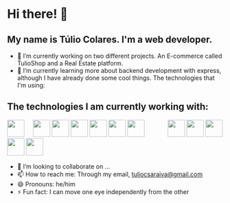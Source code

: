 # Hi there!  👋
## My name is Túlio Colares. I'm a web developer.

- 🔭 I’m currently working on two different projects. An E-commerce called TulioShop and a Real Estate platform.
- 🌱 I’m currently learning more about backend development with express, although I have already done some cool things. The technologies that I'm using:

## The technologies I am currently working with:
<img src="https://cdn.jsdelivr.net/gh/devicons/devicon@latest/icons/html5/html5-original-wordmark.svg" width="40" height="40" style="margin-right: 20px;" /><img src="https://cdn.jsdelivr.net/gh/devicons/devicon@latest/icons/css3/css3-original-wordmark.svg" width="40" height="40"/>  <img src="https://cdn.jsdelivr.net/gh/devicons/devicon@latest/icons/bootstrap/bootstrap-original-wordmark.svg" width="40" height="40" />  <img src="https://cdn.jsdelivr.net/gh/devicons/devicon@latest/icons/javascript/javascript-original.svg" width="40" height="40" />  <img src="https://cdn.jsdelivr.net/gh/devicons/devicon@latest/icons/react/react-original-wordmark.svg" width="40" height="40" />  <img src="https://cdn.jsdelivr.net/gh/devicons/devicon@latest/icons/reactbootstrap/reactbootstrap-original.svg" width="40" height="40" />  <img src="https://cdn.jsdelivr.net/gh/devicons/devicon@latest/icons/reactrouter/reactrouter-original-wordmark.svg" width="40" height="40" />  <img src="https://cdn.jsdelivr.net/gh/devicons/devicon@latest/icons/nodejs/nodejs-original-wordmark.svg" width="40" height="40" style="margin-left: 50" />  <img src="https://cdn.jsdelivr.net/gh/devicons/devicon@latest/icons/npm/npm-original-wordmark.svg" width="40" height="40" />  <img src="https://cdn.jsdelivr.net/gh/devicons/devicon@latest/icons/mysql/mysql-original-wordmark.svg" width="40" height="40" />  <img src="https://cdn.jsdelivr.net/gh/devicons/devicon@latest/icons/mongodb/mongodb-original-wordmark.svg" width="40" height="40" />  <img src="https://cdn.jsdelivr.net/gh/devicons/devicon@latest/icons/git/git-original-wordmark.svg" width="40" height="40" />  
          

- 👯 I’m looking to collaborate on ...
- 📫 How to reach me: Through my email, tuliocsaraiva@gmail.com
- 😄 Pronouns: he/him
- ⚡ Fun fact: I can move one eye independently from the other

